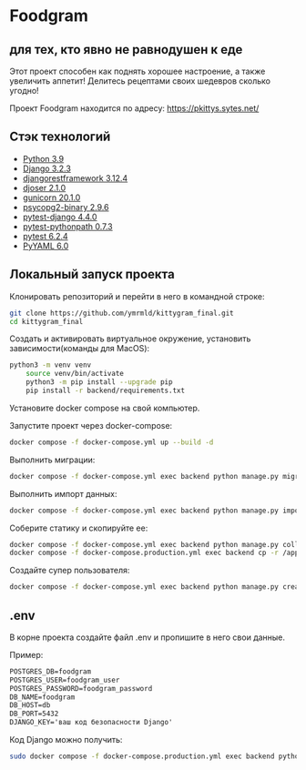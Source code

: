 # Foodgram
## для тех, кто явно не равнодушен к еде

Этот проект способен как поднять хорошее настроение, а также увеличить аппетит! Делитесь рецептами своих шедевров сколько угодно!

Проект Foodgram находится по адресу: https://pkittys.sytes.net/

## **Стэк технологий**

* [Python 3.9](https://www.python.org/downloads/)
* [Django 3.2.3](https://www.djangoproject.com/download/)
* [djangorestframework 3.12.4](https://pypi.org/project/djangorestframework/#files)
* [djoser 2.1.0](https://pypi.org/project/djoser/#files)
* [gunicorn 20.1.0](https://pypi.org/project/gunicorn/20.1.0/)
* [psycopg2-binary 2.9.6](https://pypi.org/project/psycopg2-binary/#files)
* [pytest-django 4.4.0](https://pypi.org/project/pytest-django/)
* [pytest-pythonpath 0.7.3](https://pypi.org/project/pytest-pythonpath/)
* [pytest 6.2.4](https://pypi.org/project/pytest/)
* [PyYAML 6.0](https://pypi.org/project/PyYAML/)

## Локальный запуск проекта

Клонировать репозиторий и перейти в него в командной строке:

```bash
git clone https://github.com/ymrmld/kittygram_final.git
cd kittygram_final
```

Cоздать и активировать виртуальное окружение, установить зависимости(команды для MacOS):

```bash
python3 -m venv venv
    source venv/bin/activate
    python3 -m pip install --upgrade pip
    pip install -r backend/requirements.txt
```

Установите docker compose на свой компьютер.

Запустите проект через docker-compose:

```bash
docker compose -f docker-compose.yml up --build -d
```

Выполнить миграции:

```bash
docker compose -f docker-compose.yml exec backend python manage.py migrate
```

Выполнить импорт данных:

```bash
docker compose -f docker-compose.yml exec backend python manage.py importdata
```

Соберите статику и скопируйте ее:

```bash
docker compose -f docker-compose.yml exec backend python manage.py collectstatic
docker compose -f docker-compose.production.yml exec backend cp -r /app/collect_static/. /static_backend/static_backend/

```

Создайте супер пользователя:

```bash
docker compose -f docker-compose.yml exec backend python manage.py createsuperuser

```

## .env

В корне проекта создайте файл .env и пропишите в него свои данные.

Пример:

```apache
POSTGRES_DB=foodgram
POSTGRES_USER=foodgram_user
POSTGRES_PASSWORD=foodgram_password
DB_NAME=foodgram
DB_HOST=db
DB_PORT=5432
DJANGO_KEY='ваш код безопасности Django'
```

Код Django можно получить:

```bash
sudo docker compose -f docker-compose.production.yml exec backend python -c 'from django.core.management.utils import get_random_secret_key; print(get_random_secret_key())'

```
